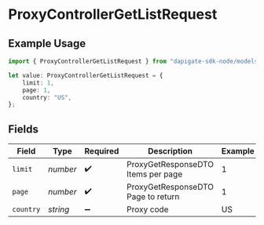 # ProxyControllerGetListRequest

## Example Usage

```typescript
import { ProxyControllerGetListRequest } from "dapigate-sdk-node/models/operations";

let value: ProxyControllerGetListRequest = {
	limit: 1,
	page: 1,
	country: "US",
};
```

## Fields

| Field     | Type     | Required           | Description                        | Example |
| --------- | -------- | ------------------ | ---------------------------------- | ------- |
| `limit`   | _number_ | :heavy_check_mark: | ProxyGetResponseDTO Items per page | 1       |
| `page`    | _number_ | :heavy_check_mark: | ProxyGetResponseDTO Page to return | 1       |
| `country` | _string_ | :heavy_minus_sign: | Proxy code                         | US      |
